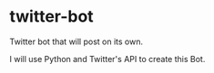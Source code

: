 # twitter-bot
Twitter bot that will post on its own.

I will use Python and Twitter's API to create this Bot.